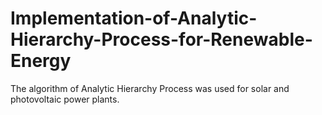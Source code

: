 # Implementation-of-Analytic-Hierarchy-Process-for-Renewable-Energy
The algorithm of Analytic Hierarchy Process was used for solar and photovoltaic power plants.
